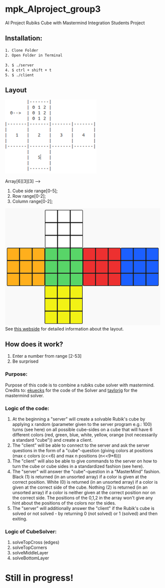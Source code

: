 # mpk_AIproject_group3
AI Project Rubiks Cube with Mastermind Integration
Students Project


## Installation:

```
1. Clone Folder
2. Open Folder in Terminal

3. $ ./server
4. $ ctrl + shift + t
5. $ ./client
```


## Layout

![layoutCube](miscellaneous/layoutCube.png)

Array[6][3][3] -->
  1. Cube side range[0-5];
  2. Row range[0-2];
  3. Column range[0-2];

![colorCube](miscellaneous/colorCube.png)  
See [this webside](https://www.rubiks-cube-solver.com) for detailed information about the layout.

## How does it work?

1. Enter a number from range [2-53]
2. Be surprised

### Purpose:

Purpose of this code is to combine a rubiks cube solver with mastermind.
Credits to: [ekuecks](https://github.com/ekuecks/rubiks-cube) for the code of the Solver
and [taylorjg](https://github.com/taylorjg/mastermind-cpp) for the mastermind solver.


### Logic of the code:

1. At the beginning a "server" will create a solvable Rubik's cube by applying x random
(parameter given to the server program e.g.: 100) turns (see here) on all possible
cube-sides on a cube that will have 6 different colors (red, green, blue, white, yellow, orange (not necessarily a standard "cube")) and create a client.
2. The "client" will be able to connect to the server and ask the server questions in the form of a "cube"-question
(giving colors at positions (max c colors (c<<6) and max n positions (n<<9*6)))
3. The "client" will also be able to give commands to the server on how to turn the cube or cube sides in a standardized fashion (see here).
4. The "server" will answer the "cube"-question in a "MasterMind" fashion. Black (1) is returned (in an unsorted array)
 if a color is given at the correct position. White (0) is returned (in an unsorted array) if a color is given at the correct side of the cube.
 Nothing (2) is returned (in an unsorted array) if a color is neither given at the correct position nor on the correct side.
 The positions of the 0,1,2 in the array won't give any hint about the positions of the colors nor the sides.
5. The "server" will additionally answer the "client" if the Rubik's cube is solved or not solved - by returning 0 (not solved) or 1 (solved) and then exiting.

### Logic of CubeSolver:

1. solveTopCross (edges)
2. solveTopCorners
3. solveMiddleLayer
4. solveBottomLayer

# Still in progress!
